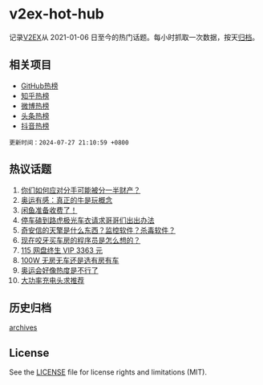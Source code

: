 # v2ex-hot-hub

 记录[V2EX](https://www.v2ex.com/)从 2021-01-06 日至今的热门话题。每小时抓取一次数据，按天[归档](archives)。
 
 ## 相关项目

- [GitHub热榜](https://github.com/lonnyzhang423/github-hot-hub)
- [知乎热榜](https://github.com/lonnyzhang423/zhihu-hot-hub)
- [微博热榜](https://github.com/lonnyzhang423/weibo-hot-hub)
- [头条热榜](https://github.com/lonnyzhang423/toutiao-hot-hub)
- [抖音热榜](https://github.com/lonnyzhang423/douyin-hot-hub)


 `更新时间：2024-07-27 21:10:59 +0800`

## 热议话题

1. [你们如何应对分手可能被分一半财产？](https://www.v2ex.com/t/1060460)
1. [奥运有感：真正的牛是玩概念](https://www.v2ex.com/t/1060550)
1. [闲鱼准备收费了！](https://www.v2ex.com/t/1060449)
1. [停车磕到路虎极光车衣请求哥哥们出出办法](https://www.v2ex.com/t/1060535)
1. [奇安信的天擎是什么东西？监控软件？杀毒软件？](https://www.v2ex.com/t/1060452)
1. [现在咬牙买车房的程序员是怎么想的？](https://www.v2ex.com/t/1060485)
1. [115 网盘终生 VIP 3363 元](https://www.v2ex.com/t/1060446)
1. [100W 无房无车还是选有房有车](https://www.v2ex.com/t/1060480)
1. [奥运会好像热度是不行了](https://www.v2ex.com/t/1060443)
1. [大功率充电头求推荐](https://www.v2ex.com/t/1060510)

## 历史归档

[archives](archives)

## License

See the [LICENSE](LICENSE) file for license rights and limitations (MIT).
